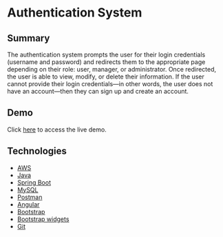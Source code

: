 # Authentication System

## Summary
The authentication system prompts the user for their login credentials (username and password) and redirects them to the appropriate page depending on their role: user, manager, or administrator. Once redirected, the user is able to view, modify, or delete their information. If the user cannot provide their login credentials—in other words, the user does not have an account—then they can sign up and create an account.

## Demo
Click [here](http://authentication-system.s3-website.us-east-2.amazonaws.com/#/home) to access the live demo.

## Technologies
* [AWS](https://aws.amazon.com/)
* [Java](https://www.java.com/)
* [Spring Boot](https://spring.io/)
* [MySQL](https://www.mysql.com)
* [Postman](https://www.postman.com/)
* [Angular](https://angular.io)
* [Bootstrap](https://getbootstrap.com/)
* [Bootstrap widgets](https://ng-bootstrap.github.io/#/home)
* [Git](https://git-scm.com)
